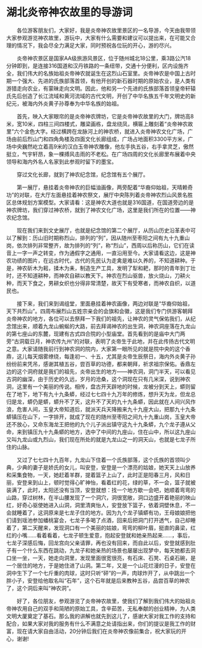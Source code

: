# 湖北炎帝神农故里的导游词  
　　各位游客朋友们，大家好，我是炎帝神农故里景区的一名导游，今天由我带领大家参观游览神农故里，游玩中，大家有什么需要和建议可以提出来，在可能又合理的情况下，我会尽全力满足大家，同时预祝各位玩的开心，游的尽兴。  

　　炎帝神农景区是国家AA级旅游风景区，位于随州城北18公里，乘3路公汽18分钟即到，是连接316国道和汉丹铁路的一条纽带，交通十分便利，区内设施齐全，我们伟大的名族始祖炎帝神农就诞生在这烈山石室里。炎帝神农是中国上古时期一个强大、先进的氏族部落首领，有他开创的新石器时期的原始农业，是人类有游猎走向农业，有蒙昧走向文明。因此，他和另一个先进的氏族部落首领皇帝轩辕氏先后创造了长江流域和黄河流域的古代文明，开创了中华名族五千年文明史的新纪元，被海内外炎黄子孙尊奉为中华名族的始祖。  

　　首先，映入大家眼帘的是炎帝神农牌坊，它是炎帝神农故里的大门，牌坊高8米，宽10米，四柱三间四楼式，雕梁画栋，盘龙绕凤，横匾上雕刻着“炎帝神农故里”六个金色大字。经过横跨在龙脉河上的神农桥，就进入炎帝神农文化广场，广场由前后烈山门和四角角楼及四面文化长廊组成，广场占地面积3300平方米，广场中央巍然屹立着高9米的汉白玉帝神农雕像，他左手执五谷，右手拿灵芝，傲然挺立，气宇轩昂，象一棵搏风击雨的不老松。在广场四周的文化长廊里布展着中央领导和海内外名人名家到此参观时留下的墨宝。  

　　穿过文化长廊，就到了神农纪念馆，纪念馆有五个展厅。  

　　第一展厅，悬挂着炎帝神农的巨幅油画像，两旁配着“华裔仰始祖，天晴赖奇功”的对联，在大厅左面悬挂着神农祭文，展厅中央陈列着炎帝神农烈山风景名胜区总体规划方案模型。大家请看：这是神农大道也就是316国道，在国道旁边的是神农牌坊，我们穿过神农桥，就到了神农文化广场，这里是我们所在的位置——神农纪念馆。  

　　现在我们来到文史展厅，也就是纪念馆的第二个展厅，从历山历史沿革表中可以了解到：历山旧时期称烈山，排列的“列”，因从随州至枣阳之间有九十九重山岗，依次排列非常整齐，故为排列的“列”，称“烈山”，西周以后称历山，它们在读音上一字一声之转变，作为通假字之通用，一直沿用至今。大家请看这边，这是神农功绩的图片，在远古时代，古代的先民认为走禽是难以久养的，不知道耕种。于是，神农斫木为耜，揉木为耒，制造生产工具，发明了犁和耙，那时的青年到丁壮时，还不知道耕种，而神农自耕以教天下。神农在烈山驱兽，放火烧山，刀耕火种，而天下食之，男耕女织也分得非常清楚，故天下有受寒者，而神农自织，以道民也。  

　　接下来，我们来到谒组堂，里面悬挂着神农画像，两边对联是“华裔仰始祖，天下共烈山”。四周布展烈山五姓宗亲会的会旗和会徽，这是我们专门供游客朝拜炎帝神农的地方，各位可以去祭拜一下我们的祖先，让神农的灵气保佑我们，从纪念馆出来，顺着九龙山蜿蜒的大路，前去拜谒神农的出生洞，神农洞座落在九龙山的第七座山的东麓，现建有古式四合院的小型庙堂。首先看到的是庙中大门两旁“古洞载日月，神农传九州”的对联，表明了炎帝生于此地，并在此传扬古代文明之意。大家请随我前行到神农洞的院内，大家第一眼所见的就是院中央的这个香鼎，这儿每天烟雾缭绕，每逢初一、十五，尤其是炎帝生辰祭日，海内外炎黄子孙纷纷前来凭吊，感谢其植五谷，尝百草的功德，都来朝拜，祈求祖宗保佑。香鼎左边的这个洞府就是我们的祖先，炎帝出生的地方——神农洞，洞门半天，可以看见古洞的幽深，由于历史的久远，岁月的沧桑，这个洞现在只有几米深，说到神农洞，这里有一个美丽的传说。相传，盘古开天辟地的时候，龙被分到天上，蟒则留在了地下，地下有九十九条蟒，经过七七四十九万年的修炼，想升天为龙，但龙总归是龙，蟒仍是蟒，蟒升不了天，这升不了天的九十九条蟒，因此就在人间兴风作浪，危害人间，玉皇大帝知道后，就派天兵天降搬来九十九座大山，把那九十九条蟒镇压在山下，一字排开，就成了现在的随州至枣阳之间九十九重山岗，玉皇大帝还不放心，又命东海龙王把他的九个儿子派出镇守这九十九条蟒，九个龙子遵从父命，来到镇压九十九条蟒的地方，选中了中间的九座山，住在山中，所以这九座山又叫九龙山或九烈山，我们现在所处的就是九龙山之一的洞天山，也就是七龙子所住的山脉。  

　　又过了七七四十九百年，九龙山下住着一个氏族部落，这个氏族的首领叫少典，少典的妻子是娇氏的女儿，叫安登，安登是一个漂亮的姑娘，她天天上山放养和采集食物，一天，她赶着羊群，提着篮子上山了，此时正是阳春三月，风和日丽，安登来到山上，顿时觉得心旷神怡，看着红的花，绿的草，不一会，篮子就被装满了，此时，太阳还没有当顶，安登就想：找一个地方歇一会吧，她顺着弯弯的山路，穿过树林，在半山腰发现了一个洞穴，洞很宽敞，洞口边盛开着艳丽的映山红，好奇心驱使她进入山洞，洞里清爽怡人，安登放下篮子，依着洞壁休息，不一会就睡着了，这洞原来是七龙子住的地方。因为九个龙子镇蟒有功，王母娘娘把他们请到瑶池参加蟠桃宴会，七龙子多喝了点酒，回来后把洞门打开透气，自己却睡着了，第二天醒来，发现洞口有一个美丽的姑娘，弯弯的柳叶眉，挺直的鼻梁，红红的小嘴……看着看着，七龙子顿生爱意，抱起安登就和她亲热起来……，事后，七龙子深感后悔，回龙宫向父亲请罪，再也没有回来，而自此以后，安登就感到肚子有一个什么东西在跳动，九龙子和她亲热的场景也屡屡出现梦中，每天她都去洞口坐一坐，一天，她走向洞里，发现里面很宽很亮，有石床、石凳、石桌石碗，是一个居住的地方，于是她住进了山洞。第二年，又是一个山花烂漫的日子，安登在洞中生下了一个七斤重的肉球，这时只听“砰”的一声，肉球炸开了，从中跳出一个胖小子，安登给他取名叫“石年”，这个石年就是后来教种五谷，品尝百草的神农了，这个洞后来叫“神农洞”。  

　　好了，各位朋友，参观游览了炎帝神农故里，使我们了解到我们伟大的始祖炎帝神农用自己的双手和简陋的原始工具，含辛茹苦，无私奉献的创业精神，为人类文明大厦奠定了基石。那么我的讲解也就先到这儿了，感谢大家对我工作的支持和配合，如果大家对我的服务有什么不满意之处请指出来，你们的提议是我工作的财富，现在请大家自由活动，20分钟后我们在炎帝神农像前集合，祝大家玩的开心，谢谢!  